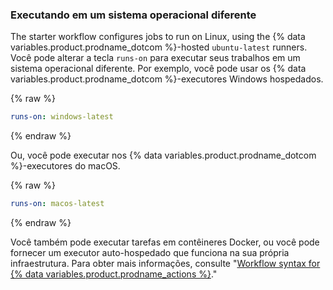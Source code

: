 ### Executando em um sistema operacional diferente

The starter workflow configures jobs to run on Linux, using the {% data variables.product.prodname_dotcom %}-hosted `ubuntu-latest` runners. Você pode alterar a tecla `runs-on` para executar seus trabalhos em um sistema operacional diferente. Por exemplo, você pode usar os {% data variables.product.prodname_dotcom %}-executores Windows hospedados.

{% raw %}
```yaml
runs-on: windows-latest
```
{% endraw %}

Ou, você pode executar nos {% data variables.product.prodname_dotcom %}-executores do macOS.

{% raw %}
```yaml
runs-on: macos-latest
```
{% endraw %}

Você também pode executar tarefas em contêineres Docker, ou você pode fornecer um executor auto-hospedado que funciona na sua própria infraestrutura. Para obter mais informações, consulte "[Workflow syntax for {% data variables.product.prodname_actions %}](/actions/automating-your-workflow-with-github-actions/workflow-syntax-for-github-actions#jobsjob_idruns-on)."
